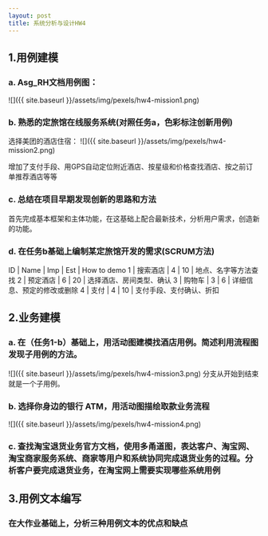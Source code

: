 ```yaml
---
layout: post
title: 系统分析与设计HW4
---
```


## 1.用例建模
### a. Asg_RH文档用例图：
![]({{ site.baseurl }}/assets/img/pexels/hw4-mission1.png)

### b. 熟悉的定旅馆在线服务系统(对照任务a，色彩标注创新用例)
选择美团的酒店住宿：
![]({{ site.baseurl }}/assets/img/pexels/hw4-mission2.png)

增加了支付手段、用GPS自动定位附近酒店、按星级和价格查找酒店、按之前订单推荐酒店等等

### c. 总结在项目早期发现创新的思路和方法
首先完成基本框架和主体功能，在这基础上配合最新技术，分析用户需求，创造新的功能。

### d. 在任务b基础上编制某定旅馆开发的需求(SCRUM方法)
ID | Name | Imp | Est | How to demo
1 | 搜索酒店 | 4 | 10 | 地点、名字等方法查找
2 | 预定酒店 | 6 | 20 | 选择酒店、房间类型、确认
3 | 购物车 | 3 | 6 | 详细信息、预定的修改或删除
4 | 支付 | 4 | 10 | 支付手段、支付确认、折扣

## 2.业务建模
### a. 在（任务1-b）基础上，用活动图建模找酒店用例。简述利用流程图发现子用例的方法。
![]({{ site.baseurl }}/assets/img/pexels/hw4-mission3.png)
分支从开始到结束就是一个子用例。

### b. 选择你身边的银行 ATM，用活动图描绘取款业务流程
![]({{ site.baseurl }}/assets/img/pexels/hw4-mission4.png)

### c. 查找淘宝退货业务官方文档，使用多甬道图，表达客户、淘宝网、淘宝商家服务系统、商家等用户和系统协同完成退货业务的过程。分析客户要完成退货业务，在淘宝网上需要实现哪些系统用例

## 3.用例文本编写
### 在大作业基础上，分析三种用例文本的优点和缺点